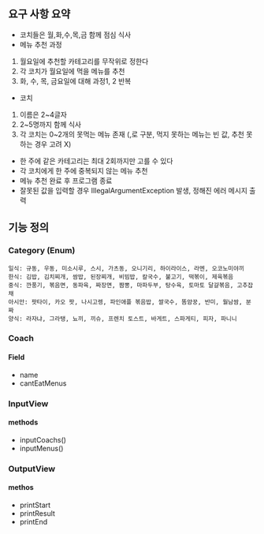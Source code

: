 ## 요구 사항 요약
- 코치들은 월,화,수,목,금 함께 점심 식사
- 메뉴 추천 과정
1. 월요일에 추천할 카테고리를 무작위로 정한다
2. 각 코치가 월요일에 먹을 메뉴를 추천
3. 화, 수, 목, 금요일에 대해 과정1, 2 반복
- 코치
1. 이름은 2~4글자 
2. 2~5명까지 함께 식사
3. 각 코치는 0~2개의 못먹는 메뉴 존재 (,로 구분, 먹지 못하는 메뉴는 빈 값, 추천 못하는 경우 고려 X)
- 한 주에 같은 카테고리는 최대 2회까지만 고를 수 있다
- 각 코치에게 한 주에 중복되지 않는 메뉴 추천
- 메뉴 추천 완료 후 프로그램 종료
- 잘못된 값을 입력할 경우 IllegalArgumentException 발생, 정해진 에러 메시지 출력


## 기능 정의

### Category (Enum)
```
일식: 규동, 우동, 미소시루, 스시, 가츠동, 오니기리, 하이라이스, 라멘, 오코노미야끼
한식: 김밥, 김치찌개, 쌈밥, 된장찌개, 비빔밥, 칼국수, 불고기, 떡볶이, 제육볶음
중식: 깐풍기, 볶음면, 동파육, 짜장면, 짬뽕, 마파두부, 탕수육, 토마토 달걀볶음, 고추잡채
아시안: 팟타이, 카오 팟, 나시고렝, 파인애플 볶음밥, 쌀국수, 똠얌꿍, 반미, 월남쌈, 분짜
양식: 라자냐, 그라탱, 뇨끼, 끼슈, 프렌치 토스트, 바게트, 스파게티, 피자, 파니니
```

### Coach
#### Field
- name
- cantEatMenus

### InputView
#### methods
- inputCoachs()
- inputMenus()

### OutputView
#### methos
- printStart
- printResult
- printEnd